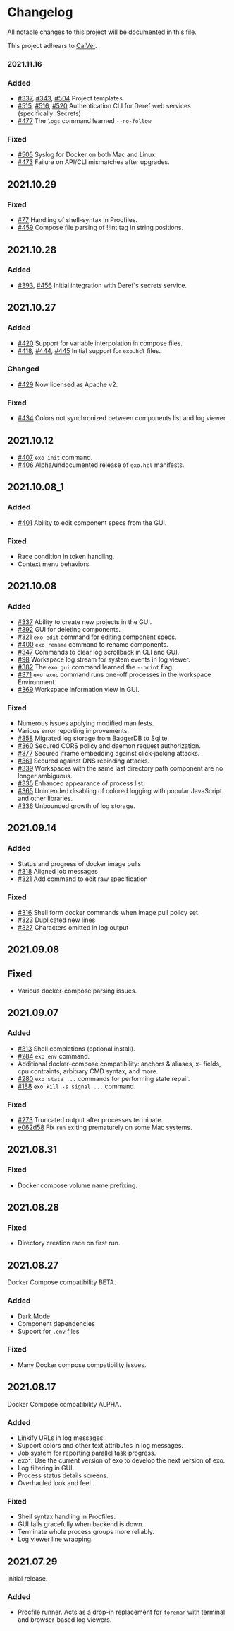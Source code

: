 # Changelog

All notable changes to this project will be documented in this file.

This project adhears to [CalVer](./doc/versioning.md).

### 2021.11.16

### Added

- [#337](https://github.com/deref/exo/pull/337), [#343](https://github.com/deref/exo/pull/343), [#504](https://github.com/deref/exo/pull/504) Project templates
- [#515](https://github.com/deref/exo/pull/515), [#516](https://github.com/deref/exo/pull/516), [#520](https://github.com/deref/exo/pull/520) Authentication CLI for Deref web services (specifically: Secrets)
- [#477](https://github.com/deref/exo/pull/477) The `logs` command learned `--no-follow`

### Fixed

- [#505](https://github.com/deref/exo/pull/505) Syslog for Docker on both Mac and Linux.
- [#473](https://github.com/deref/exo/pull/473) Failure on API/CLI mismatches after upgrades.

## 2021.10.29

### Fixed

- [#77](https://github.com/deref/exo/pull/77) Handling of shell-syntax in
  Procfiles.
- [#459](https://github.com/deref/exo/pull/459) Compose file parsing of !!int
  tag in string positions.

## 2021.10.28

### Added

- [#393](https://github.com/deref/exo/pull/393), [#456](https://github.com/deref/exo/pull/456) Initial integration with Deref's secrets service.

## 2021.10.27

### Added

- [#420](https://github.com/deref/exo/pull/420) Support for variable interpolation in compose files.
- [#418](https://github.com/deref/exo/pull/418), [#444](https://github.com/deref/exo/pull/444), [#445](https://github.com/deref/exo/pull/445) Initial support for `exo.hcl` files.

### Changed

- [#429](https://github.com/deref/exo/pull/393) Now licensed as Apache v2.

### Fixed

- [#434](https://github.com/deref/exo/pull/393) Colors not synchronized between components list and log viewer.

## 2021.10.12

- [#407](https://github.com/deref/exo/pull/407) `exo init` command.
- [#406](https://github.com/deref/exo/pull/406) Alpha/undocumented release of `exo.hcl` manifests.

## 2021.10.08_1

### Added

- [#401](https://github.com/deref/exo/pull/401) Ability to edit component specs from the GUI.

### Fixed

- Race condition in token handling.
- Context menu behaviors.

## 2021.10.08

### Added

- [#337](https://github.com/deref/exo/pull/337) Ability to create new projects in the GUI.
- [#392](https://github.com/deref/exo/pull/392) GUI for deleting components.
- [#321](https://github.com/deref/exo/pull/321) `exo edit` command for editing component specs.
- [#400](https://github.com/deref/exo/pull/400) `exo rename` command to rename components.
- [#347](https://github.com/deref/exo/issues/347) Commands to clear log scrollback in CLI and GUI.
- [#98](https://github.com/deref/exo/issues/98) Workspace log stream for system events in log viewer.
- [#382](https://github.com/deref/exo/pull/382) The `exo gui` command learned the `--print` flag.
- [#371](https://github.com/deref/exo/pull/371) `exo exec` command runs one-off
  processes in the workspace Environment.
- [#369](https://github.com/deref/exo/pull/369) Workspace information view in GUI.

### Fixed

- Numerous issues applying modified manifests.
- Various error reporting improvements.
- [#358](https://github.com/deref/exo/pull/358) Migrated log storage from
  BadgerDB to Sqlite.
- [#360](https://github.com/deref/exo/issues/360) Secured CORS policy and
  daemon request authorization.
- [#377](https://github.com/deref/exo/pull/377) Secured iframe embedding
  against click-jacking attacks.
- [#361](https://github.com/deref/exo/pull/361) Secured against DNS rebinding attacks.
- [#339](https://github.com/deref/exo/pull/339) Workspaces with the same last
  directory path component are no longer ambiguous.
- [#335](https://github.com/deref/exo/pull/335) Enhanced appearance of process list.
- [#365](https://github.com/deref/exo/pull/365) Unintended disabling of colored
  logging with popular JavaScript and other libraries.
- [#336](https://github.com/deref/exo/issues/336) Unbounded growth of log storage.

## 2021.09.14

### Added

- Status and progress of docker image pulls
- [#318](https://github.com/deref/exo/pull/318) Aligned job messages
- [#321](https://github.com/deref/exo/pull/321) Add command to edit raw specification

### Fixed

- [#316](https://github.com/deref/exo/pull/316) Shell form docker commands when image pull policy set
- [#323](https://github.com/deref/exo/pull/323) Duplicated new lines
- [#327](https://github.com/deref/exo/issues/327) Characters omitted in log output

## 2021.09.08

## Fixed

- Various docker-compose parsing issues.

## 2021.09.07

### Added

- [#313](https://github.com/deref/exo/pull/213) Shell completions (optional install).
- [#284](https://github.com/deref/exo/pull/284) `exo env` command.
- Additional docker-compose compatibility: anchors & aliases, x- fields, cpu
  contraints, arbitrary CMD syntax, and more.
- [#280](https://github.com/deref/exo/pull/280) `exo state ...` commands for performing state repair.
- [#188](https://github.com/deref/exo/issues/188) `exo kill -s signal ...` command.

### Fixed

- [#273](https://github.com/deref/exo/pull/273) Truncated output after processes terminate.
- [e062d58](https://github.com/deref/exo/commit/e062d589fec56fcbefc777444eb6d1ac4ddf0d7d) Fix `run` exiting prematurely on some Mac systems.

## 2021.08.31

### Fixed

- Docker compose volume name prefixing.

## 2021.08.28

### Fixed

- Directory creation race on first run.

## 2021.08.27

Docker Compose compatibility BETA.

### Added

- Dark Mode
- Component dependencies
- Support for `.env` files

### Fixed

- Many Docker compose compatibility issues.

## 2021.08.17

Docker Compose compatibility ALPHA.

### Added

- Linkify URLs in log messages.
- Support colors and other text attributes in log messages.
- Job system for reporting parallel task progress.
- exo²: Use the current version of exo to develop the next version of exo.
- Log filtering in GUI.
- Process status details screens.
- Overhauled look and feel.

### Fixed

- Shell syntax handling in Procfiles.
- GUI fails gracefully when backend is down.
- Terminate whole process groups more reliably.
- Log viewer line wrapping.

## 2021.07.29

Initial release.

### Added

- Procfile runner. Acts as a drop-in replacement for `foreman` with terminal
  and browser-based log viewers.
